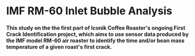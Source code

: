 # IMF RM-60 Inlet Bubble Analysis

#### This study on the the first part of Iconik Coffee Roaster's ongoing First Crack Identification project, which aims to use sensor data produced by the IMF model RM-60 air roaster to identify the time and/or bean mass temperature of a given roast's first crack.
